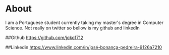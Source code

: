# About

I am a Portuguese student currently taking my master's degree in Computer Science. Not really on twitter so bellow is my github and linkedIn

##Github
https://github.com/joko1712

##Linkedin
https://www.linkedin.com/in/josé-bonança-pedreira-9126a7210
